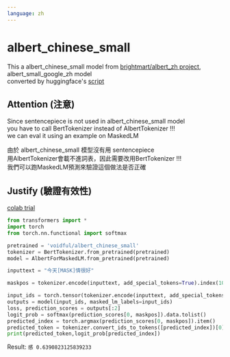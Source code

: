 ```yaml
---
language: zh
---
```


# albert_chinese_small

This a albert_chinese_small model from [brightmart/albert_zh project](https://github.com/brightmart/albert_zh), albert_small_google_zh model    
converted by huggingface's [script](https://github.com/huggingface/transformers/blob/master/src/transformers/convert_albert_original_tf_checkpoint_to_pytorch.py)

## Attention (注意)

Since sentencepiece is not used in albert_chinese_small model   
you have to call BertTokenizer instead of AlbertTokenizer !!!    
we can eval it using an example on MaskedLM   
   
由於 albert_chinese_small 模型沒有用 sentencepiece   
用AlbertTokenizer會載不進詞表，因此需要改用BertTokenizer !!!   
我們可以跑MaskedLM預測來驗證這個做法是否正確   
   
## Justify (驗證有效性)
[colab trial](https://colab.research.google.com/drive/1Wjz48Uws6-VuSHv_-DcWLilv77-AaYgj)   
```python
from transformers import *
import torch
from torch.nn.functional import softmax

pretrained = 'voidful/albert_chinese_small'
tokenizer = BertTokenizer.from_pretrained(pretrained)
model = AlbertForMaskedLM.from_pretrained(pretrained)

inputtext = "今天[MASK]情很好"

maskpos = tokenizer.encode(inputtext, add_special_tokens=True).index(103)

input_ids = torch.tensor(tokenizer.encode(inputtext, add_special_tokens=True)).unsqueeze(0)  # Batch size 1
outputs = model(input_ids, masked_lm_labels=input_ids)
loss, prediction_scores = outputs[:2]
logit_prob = softmax(prediction_scores[0, maskpos]).data.tolist()
predicted_index = torch.argmax(prediction_scores[0, maskpos]).item()
predicted_token = tokenizer.convert_ids_to_tokens([predicted_index])[0]
print(predicted_token,logit_prob[predicted_index])
```
Result: `感 0.6390823125839233`   
